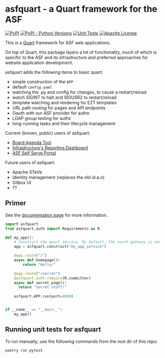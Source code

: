# asfquart - a Quart framework for the ASF
<a href="https://pypi.org/project/asfquart"><img alt="PyPI" src="https://img.shields.io/pypi/v/asfquart.svg?color=blue&maxAge=600" /></a>
<a href="https://pypi.org/project/asfquart"><img alt="PyPI - Python Versions" src="https://img.shields.io/pypi/pyversions/asfquart.svg?maxAge=600" /></a>
<a href="https://github.com/apache/infrastructure-asfquart/actions/workflows/unit-tests.yml?query=branch%3Amain"><img alt="Unit Tests" src="https://github.com/apache/infrastructure-asfquart/actions/workflows/unit-tests.yml/badge.svg?branch=main" /></a>
<a href="https://github.com/apache/infrastructure-asfquart/blob/main/LICENSE"><img alt="Apache License" src="https://img.shields.io/github/license/apache/infrastructure-asfquart" /></a>

This is a [Quart](https://github.com/pallets/quart/) framework for ASF web applications.

On top of Quart, this package layers a lot of functionality, much of which is specific to
the ASF and its infrastructure and preferred approaches for website application development.

asfquart adds the following items to basic quart:

* simple construction of the `APP`
* default `config.yaml`
* watching the .py and config for changes, to cause a restart/reload
* watch SIGINT to halt and SIGUSR2 to restart/reload
* template watching and rendering for EZT templates
* URL path routing for pages and API endpoints
* Oauth with our ASF provider for authn
* LDAP group testing for authz
* long-running tasks and their lifecycle management

Current (known, public) users of asfquart:

* [Board Agenda Tool](https://github.com/apache/infrastructure-agenda/)
* [Infrastructure's Reporting Dashboard](https://github.com/apache/infrastructure-reporting-dashboard)
* [ASF Self Serve Portal](https://github.com/apache/infrastructure-selfserve-portal)


Future users of asfquart:

* Apache STeVe
* Identity management (replaces the old id.a.o)
* Gitbox UI
* ??

## Primer

See the [documentation page](docs/readme.md) for more information.

~~~python
import asfquart
from asfquart.auth import Requirements as R

def my_app():
    # Construct the quart service. By default, the oauth gateway is enabled at /oauth.
    app = asfquart.construct("my_app_service")

    @app.route("/")
    async def homepage():
        return "Hello!"

    @app.route("/secret")
    @asfquart.auth.require(R.committer)
    async def secret_page():
      return "Secret stuff!"
    
    asfquart.APP.run(port=8000)


if __name__ == "__main__":
    my_app()

~~~

## Running unit tests for asfquart

To run manually, use the following commands from the root dir of this repo:

~~~shell
poetry run pytest
~~~
